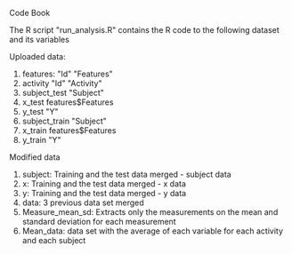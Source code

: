 Code Book

The R script "run_analysis.R" contains the R code to the following dataset and its variables

Uploaded data:
1. features: 
  "Id"
  "Features"
2. activity 
  "Id"
  "Activity"
3. subject_test
  "Subject"
4. x_test
  features$Features
5. y_test
  "Y"
6. subject_train 
  "Subject"
7. x_train
  features$Features
8. y_train
  "Y"
 
 Modified data 
 1. subject: Training and the test data merged - subject data
 2. x: Training and the test data merged - x data
 3. y: Training and the test data merged - y data
 4. data: 3 previous data set merged
 5. Measure_mean_sd: Extracts only the measurements on the mean and standard deviation for each measurement
 6. Mean_data: data set with the average of each variable for each activity and each subject
 
